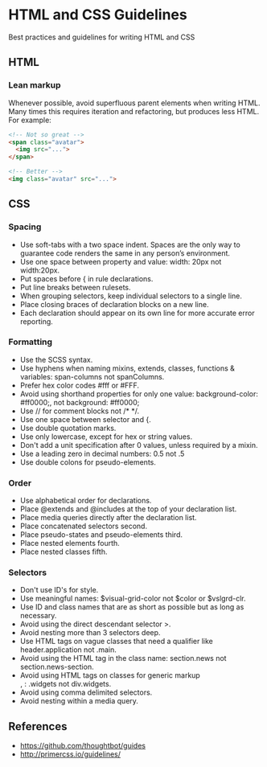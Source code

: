 # HTML and CSS Guidelines
Best practices and guidelines for writing HTML and CSS

## HTML

### Lean markup
Whenever possible, avoid superfluous parent elements when writing HTML. Many times this requires iteration and refactoring, but produces less HTML. For example:

```html
<!-- Not so great -->
<span class="avatar">
  <img src="...">
</span>

<!-- Better -->
<img class="avatar" src="...">
```

## CSS

### Spacing
* Use soft-tabs with a two space indent. Spaces are the only way to guarantee code renders the same in any person’s environment.
* Use one space between property and value: width: 20px not width:20px.
* Put spaces before { in rule declarations.
* Put line breaks between rulesets.
* When grouping selectors, keep individual selectors to a single line.
* Place closing braces of declaration blocks on a new line.
* Each declaration should appear on its own line for more accurate error reporting.

### Formatting
* Use the SCSS syntax.
* Use hyphens when naming mixins, extends, classes, functions & variables: span-columns not spanColumns.
* Prefer hex color codes #fff or #FFF.
* Avoid using shorthand properties for only one value: background-color: #ff0000;, not background: #ff0000;
* Use // for comment blocks not /* */.
* Use one space between selector and {.
* Use double quotation marks.
* Use only lowercase, except for hex or string values.
* Don't add a unit specification after 0 values, unless required by a mixin.
* Use a leading zero in decimal numbers: 0.5 not .5
* Use double colons for pseudo-elements.

### Order
* Use alphabetical order for declarations.
* Place @extends and @includes at the top of your declaration list.
* Place media queries directly after the declaration list.
* Place concatenated selectors second.
* Place pseudo-states and pseudo-elements third.
* Place nested elements fourth.
* Place nested classes fifth.

### Selectors
* Don't use ID's for style.
* Use meaningful names: $visual-grid-color not $color or $vslgrd-clr.
* Use ID and class names that are as short as possible but as long as necessary.
* Avoid using the direct descendant selector >.
* Avoid nesting more than 3 selectors deep.
* Use HTML tags on vague classes that need a qualifier like header.application not .main.
* Avoid using the HTML tag in the class name: section.news not section.news-section.
* Avoid using HTML tags on classes for generic markup <div>, <span>: .widgets not div.widgets.
* Avoid using comma delimited selectors.
* Avoid nesting within a media query.

## References
* https://github.com/thoughtbot/guides
* http://primercss.io/guidelines/


